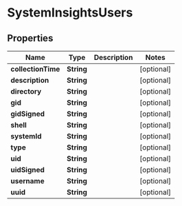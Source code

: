 
# SystemInsightsUsers

## Properties
Name | Type | Description | Notes
------------ | ------------- | ------------- | -------------
**collectionTime** | **String** |  |  [optional]
**description** | **String** |  |  [optional]
**directory** | **String** |  |  [optional]
**gid** | **String** |  |  [optional]
**gidSigned** | **String** |  |  [optional]
**shell** | **String** |  |  [optional]
**systemId** | **String** |  |  [optional]
**type** | **String** |  |  [optional]
**uid** | **String** |  |  [optional]
**uidSigned** | **String** |  |  [optional]
**username** | **String** |  |  [optional]
**uuid** | **String** |  |  [optional]



